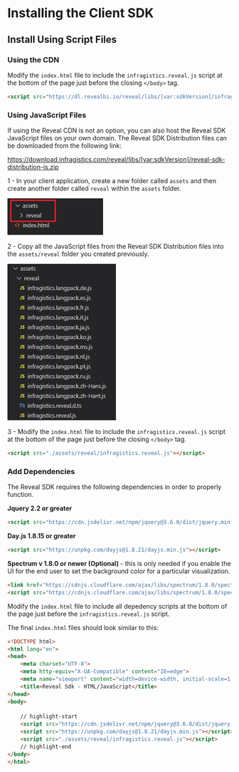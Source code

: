 # Installing the Client SDK

## Install Using Script Files

### Using the CDN
Modify the `index.html` file to include the `infragistics.reveal.js` script at the bottom of the page just before the closing `</body>` tag.

```html
<script src="https://dl.revealbi.io/reveal/libs/[var:sdkVersion]/infragistics.reveal.js"></script>
```

### Using JavaScript Files
If using the Reveal CDN is not an option, you can also host the Reveal SDK JavaScript files on your own domain. The Reveal SDK Distribution files can be downloaded from the following link:

https://download.infragistics.com/reveal/libs/[var:sdkVersion]/reveal-sdk-distribution-js.zip

1 - In your client application, create a new folder called `assets` and then create another folder called `reveal` within the `assets` folder.

![](images/javascript-create-reveal-folder.jpg)

2 - Copy all the JavaScript files from the Reveal SDK Distribution files into the `assets/reveal` folder you created previously.

![](images/javascript-copy-reveal-files.jpg)

3 - Modify the `index.html` file to include the `infragistics.reveal.js` script at the bottom of the page just before the closing `</body>` tag.

```html
<script src="./assets/reveal/infragistics.reveal.js"></script>
```

### Add Dependencies
The Reveal SDK requires the following dependencies in order to properly function.

**Jquery 2.2 or greater**

```html
<script src="https://cdn.jsdelivr.net/npm/jquery@3.6.0/dist/jquery.min.js"></script>
```

**Day.js 1.8.15 or greater**

```html
<script src="https://unpkg.com/dayjs@1.8.21/dayjs.min.js"></script>
```

**Spectrum v 1.8.0 or newer (Optional)** - this is only needed if you enable the UI for the end user to set the background color for a particular visualization.

``` html
<link href="https://cdnjs.cloudflare.com/ajax/libs/spectrum/1.8.0/spectrum.min.css" rel="stylesheet" type="text/css" >
<script src="https://cdnjs.cloudflare.com/ajax/libs/spectrum/1.8.0/spectrum.min.js"></script>
```

Modify the `index.html` file to include all depedency scripts at the bottom of the page just before the `infragistics.reveal.js` script.

The final `index.html` files should look similar to this:

```html title="index.html"
<!DOCTYPE html>
<html lang="en">
<head>
    <meta charset="UTF-8">
    <meta http-equiv="X-UA-Compatible" content="IE=edge">
    <meta name="viewport" content="width=device-width, initial-scale=1.0">
    <title>Reveal Sdk - HTML/JavaScript</title> 
</head>
<body>

    // highlight-start 
    <script src="https://cdn.jsdelivr.net/npm/jquery@3.6.0/dist/jquery.min.js"></script>
    <script src="https://unpkg.com/dayjs@1.8.21/dayjs.min.js"></script>    
    <script src="./assets/reveal/infragistics.reveal.js"></script>   
    // highlight-end
</body>
</html>
```